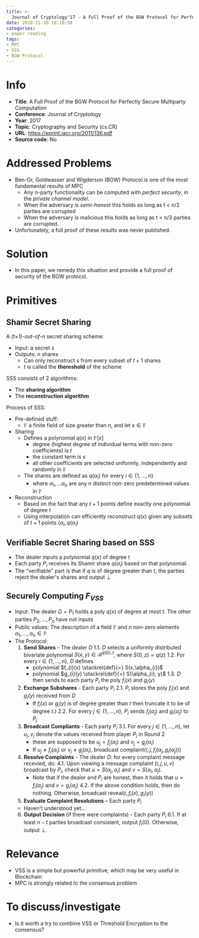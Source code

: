 ```yaml
---
title: >-
  Journal of Cryptology'17 - A Full Proof of the BGW Protocol for Perfectly Secure Multiparty Computation
date: 2018-11-30 18:10:58
categories:
- paper reading
tags:
- MPC
- VSS
- BGW Protocol
---
```




# Info

- **Title**: A Full Proof of the BGW Protocol for Perfectly Secure Multiparty Computation
- **Conference**: Journal of Cryptology
- **Year**: 2017
- **Topic**: Cryptography and Security (cs.CR)
- **URL**: https://eprint.iacr.org/2011/136.pdf
- **Source code**: No

# Addressed Problems

- Ben-Or, Goldwasser and Wigderson (BGW) Protocol is one of the most fundamental results of MPC
  - Any n-party functionality can be computed with *perfect security*, in the *private channel model*.
  - When the adversary is *semi-honest* this holds as long as t < n/2 parties are corrupted
  - When the adversary is malicious this holds as long as t < n/3 parties are corrupted.
- Unfortunately, a full proof of these results was never published.

# Solution

- In this paper, we remedy this situation and provide a full proof of security of the BGW protocol.

# Primitives

## Shamir Secret Sharing

A *(t+1)-out-of-n* secret sharing scheme:
- Input: a secret $s$
- Outputs: $n$ shares
  - Can only reconstruct $s$ from every subset of $t+1$ shares
  - $t$ is called the **thereshold** of the scheme

SSS consists of 2 algorithms:
- The **sharing algorithm**
- The **reconstruction algorithm**

Process of SSS:
- Pre-defined stuff:
  - $\mathbb{F}$ a finite field of size greater than $n$, and let $s \in \mathbb{F}$ 
- Sharing
  - Defines a polynomial $q(x)$ in $\mathbb{F}[x]$
    - degree (highest degree of individual terms with non-zero coefficients) is $t$
    - the constant term is $s$
    - all other coefficients are selected uniformly, independently and randomly in $\mathbb{F}$
  - The shares are defined as $q(\alpha_{i})$ for every $i \in \{1,...,n\}$
    - where $\alpha_{1},...\alpha_{n}$ are any $n$ distinct non-zero predetermined values in $\mathbb{F}$
- Reconstruction
  - Based on the fact that any $t+1$ points define exactly one polynomial of degree $t$
  - Using interpolation can efficiently reconstruct $q(x)$ given any subsets of $t+1$ points $(\alpha_{i}, q(\alpha_{i})$

## Verifiable Secret Sharing based on SSS

- The dealer inputs a polynomial $q(x)$ of degree $t$
- Each party $P_{i}$ receives its Shamir share $q(\alpha_{i})$ based on that polynomial.
- The "verifiable" part is that if $q$ is of degree greater than $t$, the parties reject the dealer's shares and output $\perp$

## Securely Computing $F_{VSS}$

- Input: The dealer $D = P_{1}$ holds a poly $q(x)$ of degree at most $t$. The other parties $P_{2},...,P_{n}$ have not inputs
- Public values: The description of a field $\mathbb{F}$ and $n$ non-zero elements $\alpha_{1},...,\alpha_{n} \in \mathbb{F}$
- The Protocol:
  1. **Send Shares** - The dealer $D$
    1.1. $D$ selects a uniformly distributed bivariate polynomial $S(x,y) \in \mathcal{B}^{q(0),t}$, where $S(0,z) = q(z)$
    1.2. For every $i \in \{1,...,n\}$, $D$ defines
      - polynomial $f_{i}(x) \stackrel{def}{=} S(x,\alpha_{i})$
      - polynomial $g_{i}(y) \stackrel{def}{=} S(\alpha_{i}, y)$
    1.3. $D$ then sends to each party $P_{i}$ the poly $f_{i}(x)$ and $g_{i}(y)$
  2. **Exchange Subshares** - Each party $P_{i}$
    2.1. $P_{i}$ stores the poly $f_{i}(x)$ and $g_{i}(y)$ received from $D$
      - If $f_{i}(x)$ or $g_{i}(y)$ is of degree greater than $t$ then truncate it to be of degree $t$.)
    2.2. For every $j \in \{1,...,n\}$, $P_{i}$ sends $f_{i}(\alpha_{j})$ and $g_{i}(\alpha_{j})$ to $P_{j}$
  3. **Broadcast Compliants** - Each party $P_{i}$
    3.1. For every $j \in \{1,...,n\}$, let $u_{j}, v_{j}$ denote the values received from player $P_{j}$ in Round 2
      - these are supposed to be $u_{j} = f_{j}(\alpha_{i})$ and $v_{j} = g_{j}(\alpha_{i})$
      - If $u_{j} \neq f_{j}(\alpha_{i})$ or $v_{j} \neq g_{j}(\alpha_{i})$, broadcast complaint($i,j,f_{i}(\alpha_{j}, g_{i}(\alpha_{j}))$)
  4. **Resolve Complaints** - The dealer $D$: for every complaint message recevied, do:
    4.1. Upon viewing a message complaint $(i,j,u,v)$ broadcast by $P_{i}$, check that $u = S(\alpha_{j},\alpha_{i})$ and $v = S(\alpha_{i},\alpha_{j})$.
      - Note that if the dealer and $P_{i}$ are honest, then it holds that $u = f_{i}(\alpha_{j})$ and $v = g_{i}(\alpha_{j})$ 
    4.2. If the above condition holds, then do nothing. Otherwise, broadcast reveal($i,f_{i}(x), g_{i}(y)$)
  5. **Evaluate Complaint Resolutions** – Each party $P_{i}$
    - Haven't understood yet...
  6. **Output Decision** (if there were complaints) - Each party $P_{i}$
    6.1. If at least $n−t$ parties broadcast consistent, output $f_{i}(0)$. Otherwise, output $\perp$.


# Relevance

- VSS is a simple but powerful primitive, which may be very useful in Blockchain
- MPC is strongly related to the consensus problem

# To discuss/investigate

- Is it worth a try to combine VSS or Threshold Encryption to the consensus?